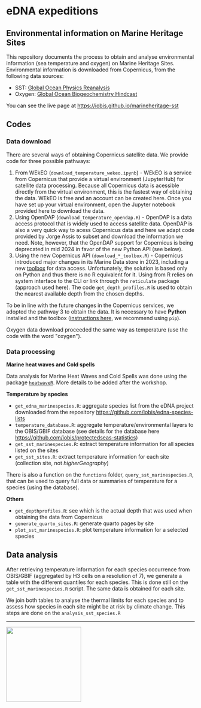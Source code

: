 # eDNA expeditions
## Environmental information on Marine Heritage Sites

This repository documents the process to obtain and analyse environmental information (sea temperature and oxygen) on Marine Heritage Sites. Environmental information is downloaded from Copernicus, from the following data sources:

- SST: [Global Ocean Physics Reanalysis](https://data.marine.copernicus.eu/product/GLOBAL_MULTIYEAR_PHY_001_030/description)
- Oxygen: [Global Ocean Biogeochemistry Hindcast](https://data.marine.copernicus.eu/product/GLOBAL_MULTIYEAR_BGC_001_029/description)

You can see the live page at https://iobis.github.io/marineheritage-sst

## Codes

### Data download

There are several ways of obtaining Copernicus satellite data. We provide code for three possible pathways:

1. From WEkEO (`download_temperature_wekeo.ipynb`) - WEkEO is a service from Copernicus that provide a virtual environment (JupyterHub) for satellite data processing. Because all Copernicus data is acessible directly from the virtual environment, this is the fastest way of obtaining the data. WEkEO is free and an account can be created here. Once you have set up your virtual environment, open the Jupyter notebook provided here to download the data.
2. Using OpenDAP (`download_temperature_opendap.R`) - OpenDAP is a data access protocol that is widely used to access satellite data. OpenDAP is also a very quick way to acess Copernicus data and here we adapt code provided by Jorge Assis to subset and download the information we need. Note, however, that the OpenDAP support for Copernicus is being deprecated in mid 2024 in favor of the new Python API (see below).
3. Using the new Copernicus API (`download_*_toolbox.R`) - Copernicus introduced major changes in its Marine Data store in 2023, including a new [toolbox](https://help.marine.copernicus.eu/en/articles/7949409-copernicus-marine-toolbox-introduction) for data access. Unfortunately, the solution is based only on Python and thus there is no R equivalent for it. Using from R relies on system interface to the CLI or link through the `reticulate` package (approach used here). The code `get_depth_profiles.R` is used to obtain the nearest available depth from the chosen depths.

To be in line with the future changes in the Copernicus services, we adopted the pathway 3 to obtain the data. It is necessary to have **Python** installed and the toolbox ([instructions here](https://help.marine.copernicus.eu/en/articles/7970514-copernicus-marine-toolbox-installation), we recommend using `pip`).

Oxygen data download proceeded the same way as temperature (use the code with the word "oxygen").

### Data processing

__Marine heat waves and Cold spells__

Data analysis for Marine Heat Waves and Cold Spells was done using the package [`heatwaveR`](https://robwschlegel.github.io/heatwaveR/). More details to be added after the workshop.

__Temperature by species__

- `get_edna_marinespecies.R`: aggregate species list from the eDNA project downloaded from the repository https://github.com/iobis/edna-species-lists
- `temperature_database.R`: aggregate temperature/environmental layers to the OBIS/GBIF database (see details for the database here https://github.com/iobis/protectedseas-statistics)
- `get_sst_marinespecies.R`: extract temperature information for all species listed on the sites
- `get_sst_sites.R`: extract temperature information for each site (collection site, not _higherGeography_)

There is also a function on the `functions` folder, `query_sst_marinespecies.R`, that can be used to query full data or summaries of temperature for a species (using the database).

__Others__

- `get_depthprofiles.R`: see which is the actual depth that was used when obtaining the data from Copernicus
- `generate_quarto_sites.R`: generate quarto pages by site
- `plot_sst_marinespecies.R`: plot temperature information for a selected species

## Data analysis

After retrieving temperature information for each species occurrence from OBIS/GBIF (aggregated by H3 cells on a resolution of 7), we generate a table with the different quantiles for each species. This is done still on the `get_sst_marinespecies.R` script. The same data is obtained for each site.

We join both tables to analyse the thermal limits for each species and to assess how species in each site might be at risk by climate change. This steps are done on the `analysis_sst_species.R`

----

<img src="https://obis.org/images/logo.png" width="200">
